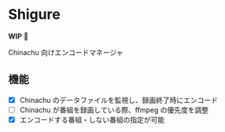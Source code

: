 # Shigure

**WIP** :bow:

Chinachu 向けエンコードマネージャ

## 機能

- [x] Chinachu のデータファイルを監視し、録画終了時にエンコード
- [ ] Chinachu が番組を録画している際、ffmpeg の優先度を調整
- [x] エンコードする番組・しない番組の指定が可能
